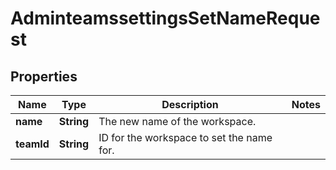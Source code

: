 

# AdminteamssettingsSetNameRequest


## Properties

| Name | Type | Description | Notes |
|------------ | ------------- | ------------- | -------------|
|**name** | **String** | The new name of the workspace. |  |
|**teamId** | **String** | ID for the workspace to set the name for. |  |



